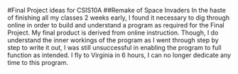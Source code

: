 #Final Project ideas for CSIS10A
##Remake of Space Invaders
In the haste of finishing all my classes 2 weeks early, I found it necessary to dig through online in order to build and understand a program as required for the Final Project. My final product is derived from online instruction. Though, I do understand the inner workings of the program as I went through step by step to write it out, I was still unsuccessful in enabling the program to full function as intended. I fly to Virginia in 6 hours, I can no longer dedicate any time to this program.
